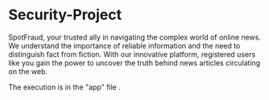# Security-Project
SpotFraud, your trusted ally in navigating the complex world of online news. We understand the importance of reliable information and the need to distinguish fact from fiction. With our innovative platform, registered users like you gain the power to uncover the truth behind news articles circulating on the web.

The execution is in the "app" file .
